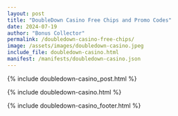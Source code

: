 ```yaml
---
layout: post
title: "DoubleDown Casino Free Chips and Promo Codes"
date: 2024-07-19
author: "Bonus Collector"
permalink: /doubledown-casino-free-chips/
image: /assets/images/doubledown-casino.jpeg
include_file: doubledown-casino.html
manifest: /manifests/doubledown-casino.json
---
```


{% include doubledown-casino_post.html %}

{% include doubledown-casino.html %}

{% include doubledown-casino_footer.html %}